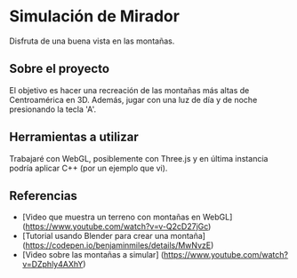 # Simulación de Mirador

Disfruta de una buena vista en las montañas.

## Sobre el proyecto

El objetivo es hacer una recreación de las montañas más altas de Centroamérica en 3D. Además, jugar con una luz de día y de noche presionando la tecla 'A'.

## Herramientas a utilizar

Trabajaré con WebGL, posiblemente con Three.js y en última instancia podría aplicar C++ (por un ejemplo que vi).

## Referencias

- [Video que muestra un terreno con montañas en WebGL] (https://www.youtube.com/watch?v=v-Q2cD27jGc)
- [Tutorial usando Blender para crear una montaña] (https://codepen.io/benjaminmiles/details/MwNvzE)
- [Video sobre las montañas a simular] (https://www.youtube.com/watch?v=DZphly4AXhY)
